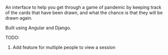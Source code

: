 An interface to help you get through a game of pandemic by keeping track of the cards that have been drawn, and what the chance is that they will be drawn again.

Built using Angular and Django.

TODO:
1) Add feature for multiple people to view a session

